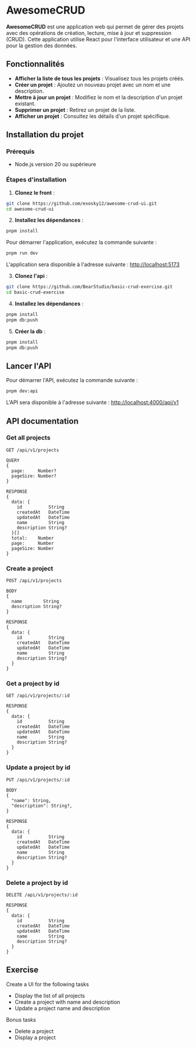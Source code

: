 # AwesomeCRUD

**AwesomeCRUD** est une application web qui permet de gérer des projets avec des opérations de création, lecture, mise à jour et suppression (CRUD). Cette application utilise React pour l'interface utilisateur et une API pour la gestion des données.

## Fonctionnalités

- **Afficher la liste de tous les projets** : Visualisez tous les projets créés.
- **Créer un projet** : Ajoutez un nouveau projet avec un nom et une description.
- **Mettre à jour un projet** : Modifiez le nom et la description d'un projet existant.
- **Supprimer un projet** : Retirez un projet de la liste.
- **Afficher un projet** : Consultez les détails d'un projet spécifique.

## Installation du projet

### Prérequis

- Node.js version 20 ou supérieure

### Étapes d'installation

1. **Clonez le front** :

```bash
git clone https://github.com/exosky12/awesome-crud-ui.git
cd awesome-crud-ui
```

2. **Installez les dépendances** :

```bash
pnpm install
```

Pour démarrer l'application, exécutez la commande suivante :

```bash
pnpm run dev
```

L'application sera disponible à l'adresse suivante : [http://localhost:5173](http://localhost:5173)

3. **Clonez l'api** :

```bash
git clone https://github.com/BearStudio/basic-crud-exercise.git
cd basic-crud-exercise
```

4. **Installez les dépendances** :

```bash
pnpm install
pnpm db:push
```

5. **Créer la db** :

```bash
pnpm install
pnpm db:push
```

## Lancer l'API

Pour démarrer l'API, exécutez la commande suivante :

```bash
pnpm dev:api
```

L'API sera disponible à l'adresse suivante : [http://localhost:4000/api/v1](http://localhost:4000/api/v1)

## API documentation

### Get all projects

```
GET /api/v1/projects

QUERY
{
  page:     Number?
  pageSize: Number?
}

RESPONSE
{
  data: {
    id          String
    createdAt   DateTime
    updatedAt   DateTime
    name        String
    description String?
  }[]
  total:    Number
  page:     Number
  pageSize: Number
}
```

### Create a project

```
POST /api/v1/projects

BODY
{
  name        String
  description String?
}

RESPONSE
{
  data: {
    id          String
    createdAt   DateTime
    updatedAt   DateTime
    name        String
    description String?
  }
}
```

### Get a project by id

```
GET /api/v1/projects/:id

RESPONSE
{
  data: {
    id          String
    createdAt   DateTime
    updatedAt   DateTime
    name        String
    description String?
  }
}
```

### Update a project by id

```
PUT /api/v1/projects/:id

BODY
{
  "name": String,
  "description": String?,
}

RESPONSE
{
  data: {
    id          String
    createdAt   DateTime
    updatedAt   DateTime
    name        String
    description String?
  }
}
```

### Delete a project by id

```
DELETE /api/v1/projects/:id

RESPONSE
{
  data: {
    id          String
    createdAt   DateTime
    updatedAt   DateTime
    name        String
    description String?
  }
}
```

## Exercise

Create a UI for the following tasks

- Display the list of all projects
- Create a project with name and description
- Update a project name and description

Bonus tasks

- Delete a project
- Display a project
